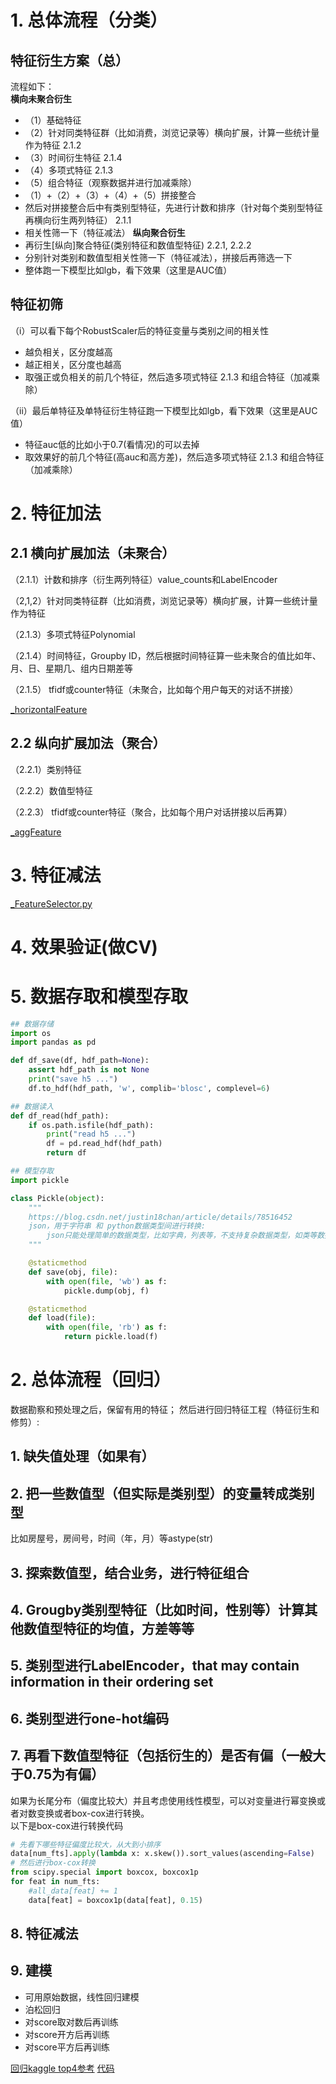 # 1. 总体流程（分类）

## 特征衍生方案（总）

流程如下：<br>
**横向未聚合衍生**<br>
 - （1）基础特征
 - （2）针对同类特征群（比如消费，浏览记录等）横向扩展，计算一些统计量作为特征 2.1.2
 - （3）时间衍生特征 2.1.4
 - （4）多项式特征 2.1.3
 - （5）组合特征（观察数据并进行加减乘除）
 - （1）+（2）+（3）+（4）+（5）拼接整合
 - 然后对拼接整合后中有类别型特征，先进行计数和排序（针对每个类别型特征再横向衍生两列特征） 2.1.1
 - 相关性筛一下（特征减法）
**纵向聚合衍生**<br>
 - 再衍生\[纵向]聚合特征(类别特征和数值型特征) 2.2.1, 2.2.2
 - 分别针对类别和数值型相关性筛一下（特征减法），拼接后再筛选一下
 - 整体跑一下模型比如lgb，看下效果（这里是AUC值）

## 特征初筛

（i）可以看下每个RobustScaler后的特征变量与类别之间的相关性<br>
 - 越负相关，区分度越高
 - 越正相关，区分度也越高
 - 取强正或负相关的前几个特征，然后造多项式特征 2.1.3 和组合特征（加减乘除）

（ii）最后单特征及单特征衍生特征跑一下模型比如lgb，看下效果（这里是AUC值）<br>
 - 特征auc低的比如小于0.7(看情况)的可以去掉
 - 取效果好的前几个特征(高auc和高方差)，然后造多项式特征 2.1.3 和组合特征（加减乘除）

# 2. 特征加法

## 2.1 横向扩展加法（未聚合）

（2.1.1）计数和排序（衍生两列特征）value_counts和LabelEncoder

（2,1,2）针对同类特征群（比如消费，浏览记录等）横向扩展，计算一些统计量作为特征

（2.1.3）多项式特征Polynomial

（2.1.4）时间特征，Groupby ID，然后根据时间特征算一些未聚合的值比如年、月、日、星期几、组内日期差等

（2.1.5） tfidf或counter特征（未聚合，比如每个用户每天的对话不拼接）

[_horizontalFeature](_horizontalFeature.py)

## 2.2 纵向扩展加法（聚合）

（2.2.1）类别特征

（2.2.2）数值型特征

（2.2.3） tfidf或counter特征（聚合，比如每个用户对话拼接以后再算）

[_aggFeature](_aggFeature.py)

# 3. 特征减法

[_FeatureSelector.py](_FeatureSelector.py)

# 4. 效果验证(做CV)

# 5. 数据存取和模型存取

```python
## 数据存储
import os
import pandas as pd

def df_save(df, hdf_path=None):
    assert hdf_path is not None
    print("save h5 ...")
    df.to_hdf(hdf_path, 'w', complib='blosc', complevel=6)

## 数据读入
def df_read(hdf_path):
    if os.path.isfile(hdf_path):
        print("read h5 ...")
        df = pd.read_hdf(hdf_path)
        return df
```
```python
## 模型存取
import pickle

class Pickle(object):
    """
    https://blog.csdn.net/justin18chan/article/details/78516452
    json，用于字符串 和 python数据类型间进行转换:
        json只能处理简单的数据类型，比如字典，列表等，不支持复杂数据类型，如类等数据类型。
    """

    @staticmethod
    def save(obj, file):
        with open(file, 'wb') as f:
            pickle.dump(obj, f)

    @staticmethod
    def load(file):
        with open(file, 'rb') as f:
            return pickle.load(f)
```

# 2. 总体流程（回归）

数据勘察和预处理之后，保留有用的特征；
然后进行回归特征工程（特征衍生和修剪）:

## 1. 缺失值处理（如果有）

## 2. 把一些数值型（但实际是类别型）的变量转成类别型

比如房屋号，房间号，时间（年，月）等astype(str)

## 3. 探索数值型，结合业务，进行特征组合

## 4. Grougby类别型特征（比如时间，性别等）计算其他数值型特征的均值，方差等等

## 5. 类别型进行LabelEncoder，that may contain information in their ordering set

## 6. 类别型进行one-hot编码

## 7. 再看下数值型特征（包括衍生的）是否有偏（一般大于0.75为有偏）

如果为长尾分布（偏度比较大）并且考虑使用线性模型，可以对变量进行幂变换或者对数变换或者box-cox进行转换。<br>
以下是box-cox进行转换代码<br>
```python
# 先看下哪些特征偏度比较大，从大到小排序
data[num_fts].apply(lambda x: x.skew()).sort_values(ascending=False)
# 然后进行box-cox转换
from scipy.special import boxcox, boxcox1p
for feat in num_fts:
    #all_data[feat] += 1
    data[feat] = boxcox1p(data[feat], 0.15)
```

## 8. 特征减法

## 9. 建模

 - 可用原始数据，线性回归建模
 - 泊松回归
 - 对score取对数后再训练
 - 对score开方后再训练
 - 对score平方后再训练



[回归kaggle top4参考](https://www.kaggle.com/serigne/stacked-regressions-top-4-on-leaderboard/notebook)  [代码](https://nbviewer.jupyter.org/github/binzhouchn/maching_learning/blob/master/1_%E5%BB%BA%E6%A8%A1%E6%B5%81%E7%A8%8B/3_%E7%89%B9%E5%BE%81%E5%B7%A5%E7%A8%8B/%E7%89%B9%E5%BE%81%E5%B7%A5%E7%A8%8B_%E6%89%93%E6%AF%94%E8%B5%9B/regression_top4.ipynb)

